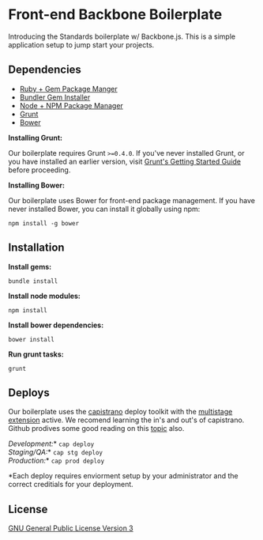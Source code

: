 Front-end Backbone Boilerplate
===

Introducing the Standards boilerplate w/ Backbone.js. This is a simple application setup to jump start your projects. 

## Dependencies

- [Ruby + Gem Package Manger  ](http://gembundler.com/)
- [Bundler Gem Installer](http://gembundler.com/)
- [Node + NPM Package Manager](https://github.com/joyent/node/wiki/Installation)
- [Grunt](http://gruntjs.com/getting-started)
- [Bower](http://bower.io)

**Installing Grunt:**

Our boilerplate requires Grunt `>=0.4.0`. If you've never installed Grunt, or you have installed an earlier version, visit [Grunt's Getting Started Guide](http://gruntjs.com/getting-started) before proceeding.

**Installing Bower:**

Our boilerplate uses Bower for front-end package management. If you have never installed Bower, you can install it globally using npm:

`npm install -g bower`

## Installation

**Install gems:**  

`bundle install`

**Install node modules:**

`npm install`

**Install bower dependencies:**

`bower install`

**Run grunt tasks:**

`grunt`

## Deploys

Our boilerplate uses the [capistrano](https://github.com/capistrano/capistrano) deploy toolkit with the [multistage extension](https://github.com/capistrano/capistrano/wiki/2.x-Multistage-Extension) active. We recomend learning the in's and out's of capistrano. Github prodives some good reading on this [topic](https://help.github.com/articles/deploying-with-capistrano) also.

**Development*:** `cap deploy`  
**Staging/QA*:** `cap stg deploy`  
**Production*:** `cap prod deploy`  

*Each deploy requires enviorment setup by your administrator and the correct creditials for your deployment.

## License

[GNU General Public License Version 3](http://www.gnu.org/licenses/gpl.html)
